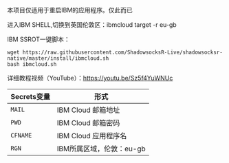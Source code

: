 
本项目仅适用于重启IBM的应用程序。仅此而已

进入IBM SHELL,切换到英国伦敦区：ibmcloud target -r eu-gb

IBM SSROT一键脚本：
```
wget https://raw.githubusercontent.com/ShadowsocksR-Live/shadowsocksr-native/master/install/ibmcloud.sh
bash ibmcloud.sh
```

详细教程视频（YouTube）：https://youtu.be/Sz5f4YuWNUc

   | Secrets变量 | 形式 |
  | --------------------- | ----------- |
  | `MAIL`       | IBM Cloud 邮箱地址 |
  | `PWD` | IBM Cloud 邮箱密码 |
  | `CFNAME` | IBM Cloud 应用程序名 |
  | `RGN` | IBM所属区域，伦敦：eu-gb |
 
